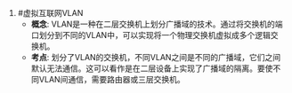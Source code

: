1. #虚拟互联网VLAN
	- **概念**: VLAN是一种在二层交换机上划分广播域的技术。通过将交换机的端口划分到不同的VLAN中，可以实现将一个物理交换机虚拟成多个逻辑交换机。
    *   **考点**: 划分了VLAN的交换机，不同VLAN之间是不同的广播域，它们之间默认无法通信。这可以看作是在二层设备上实现了广播域的隔离。要使不同VLAN间通信，需要路由器或三层交换机。
